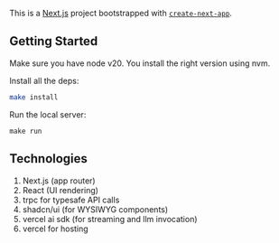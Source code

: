 This is a [Next.js](https://nextjs.org/) project bootstrapped with [`create-next-app`](https://github.com/vercel/next.js/tree/canary/packages/create-next-app).

## Getting Started

Make sure you have node v20. You install the right version using nvm.

Install all the deps:

```bash
make install
```

Run the local server:

```
make run
```

## Technologies

1. Next.js (app router)
2. React (UI rendering)
3. trpc for typesafe API calls
4. shadcn/ui (for WYSIWYG components)
5. vercel ai sdk (for streaming and llm invocation)
6. vercel for hosting